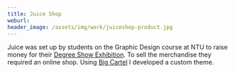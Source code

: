 ```yaml
---
title: Juice Shop
weburl:
header_image: /assets/img/work/juiceshop-product.jpg
---
```

Juice was set up by students on the Graphic Design course at NTU to raise money for their [Degree Show Exhibition](http://ntuflock.co.uk). To sell the merchandise they required an online shop. Using [Big Cartel](http://bigcartel.com) I developed a custom theme.
